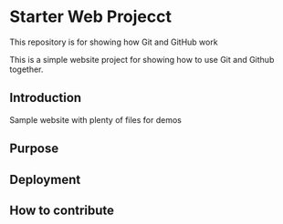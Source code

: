 # Starter Web Projecct

This repository is for showing how Git and GitHub work

This is a simple website project for showing how to use Git and Github together.

## Introduction
Sample website with plenty of files for demos

## Purpose

## Deployment

## How to contribute